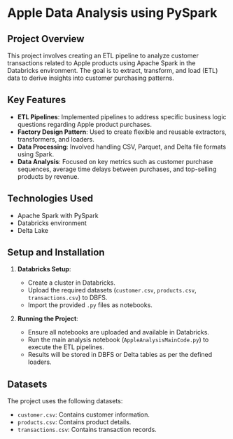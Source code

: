 # Apple Data Analysis using PySpark

## Project Overview

This project involves creating an ETL pipeline to analyze customer transactions related to Apple products using Apache Spark in the Databricks environment. The goal is to extract, transform, and load (ETL) data to derive insights into customer purchasing patterns.

## Key Features

- **ETL Pipelines**: Implemented pipelines to address specific business logic questions regarding Apple product purchases.
- **Factory Design Pattern**: Used to create flexible and reusable extractors, transformers, and loaders.
- **Data Processing**: Involved handling CSV, Parquet, and Delta file formats using Spark.
- **Data Analysis**: Focused on key metrics such as customer purchase sequences, average time delays between purchases, and top-selling products by revenue.

## Technologies Used

- Apache Spark with PySpark
- Databricks environment
- Delta Lake

## Setup and Installation

1. **Databricks Setup**:
   - Create a cluster in Databricks.
   - Upload the required datasets (`customer.csv`, `products.csv`, `transactions.csv`) to DBFS.
   - Import the provided `.py` files as notebooks.

2. **Running the Project**:
   - Ensure all notebooks are uploaded and available in Databricks.
   - Run the main analysis notebook (`AppleAnalysisMainCode.py`) to execute the ETL pipelines.
   - Results will be stored in DBFS or Delta tables as per the defined loaders.


## Datasets

The project uses the following datasets:
- `customer.csv`: Contains customer information.
- `products.csv`: Contains product details.
- `transactions.csv`: Contains transaction records.

